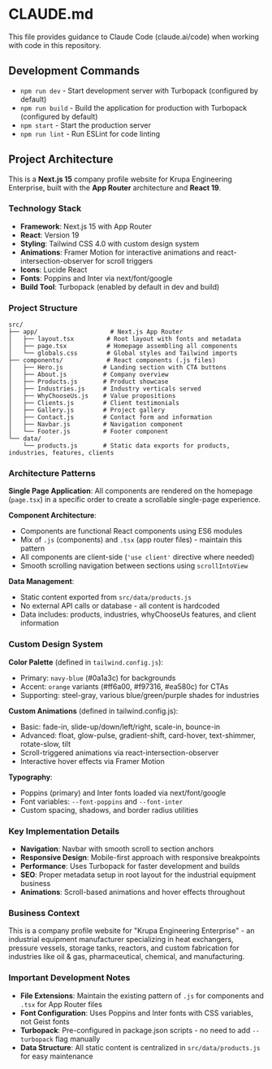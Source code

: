 # CLAUDE.md

This file provides guidance to Claude Code (claude.ai/code) when working with code in this repository.

## Development Commands

- `npm run dev` - Start development server with Turbopack (configured by default)
- `npm run build` - Build the application for production with Turbopack (configured by default)
- `npm start` - Start the production server
- `npm run lint` - Run ESLint for code linting

## Project Architecture

This is a **Next.js 15** company profile website for Krupa Engineering Enterprise, built with the **App Router** architecture and **React 19**.

### Technology Stack
- **Framework**: Next.js 15 with App Router
- **React**: Version 19 
- **Styling**: Tailwind CSS 4.0 with custom design system
- **Animations**: Framer Motion for interactive animations and react-intersection-observer for scroll triggers
- **Icons**: Lucide React
- **Fonts**: Poppins and Inter via next/font/google
- **Build Tool**: Turbopack (enabled by default in dev and build)

### Project Structure
```
src/
├── app/                    # Next.js App Router
│   ├── layout.tsx         # Root layout with fonts and metadata
│   ├── page.tsx           # Homepage assembling all components
│   └── globals.css        # Global styles and Tailwind imports
├── components/            # React components (.js files)
│   ├── Hero.js           # Landing section with CTA buttons
│   ├── About.js          # Company overview
│   ├── Products.js       # Product showcase
│   ├── Industries.js     # Industry verticals served  
│   ├── WhyChooseUs.js    # Value propositions
│   ├── Clients.js        # Client testimonials
│   ├── Gallery.js        # Project gallery
│   ├── Contact.js        # Contact form and information
│   ├── Navbar.js         # Navigation component
│   └── Footer.js         # Footer component
└── data/
    └── products.js       # Static data exports for products, industries, features, clients
```

### Architecture Patterns

**Single Page Application**: All components are rendered on the homepage (`page.tsx`) in a specific order to create a scrollable single-page experience.

**Component Architecture**: 
- Components are functional React components using ES6 modules
- Mix of `.js` (components) and `.tsx` (app router files) - maintain this pattern
- All components are client-side (`'use client'` directive where needed)
- Smooth scrolling navigation between sections using `scrollIntoView`

**Data Management**:
- Static content exported from `src/data/products.js`
- No external API calls or database - all content is hardcoded
- Data includes: products, industries, whyChooseUs features, and client information

### Custom Design System

**Color Palette** (defined in `tailwind.config.js`):
- Primary: `navy-blue` (#0a1a3c) for backgrounds
- Accent: `orange` variants (#ff6a00, #f97316, #ea580c) for CTAs
- Supporting: steel-gray, various blue/green/purple shades for industries

**Custom Animations** (defined in tailwind.config.js):
- Basic: fade-in, slide-up/down/left/right, scale-in, bounce-in
- Advanced: float, glow-pulse, gradient-shift, card-hover, text-shimmer, rotate-slow, tilt
- Scroll-triggered animations via react-intersection-observer
- Interactive hover effects via Framer Motion

**Typography**:
- Poppins (primary) and Inter fonts loaded via next/font/google
- Font variables: `--font-poppins` and `--font-inter`
- Custom spacing, shadows, and border radius utilities

### Key Implementation Details

- **Navigation**: Navbar with smooth scroll to section anchors
- **Responsive Design**: Mobile-first approach with responsive breakpoints
- **Performance**: Uses Turbopack for faster development and builds
- **SEO**: Proper metadata setup in root layout for the industrial equipment business
- **Animations**: Scroll-based animations and hover effects throughout

### Business Context
This is a company profile website for "Krupa Engineering Enterprise" - an industrial equipment manufacturer specializing in heat exchangers, pressure vessels, storage tanks, reactors, and custom fabrication for industries like oil & gas, pharmaceutical, chemical, and manufacturing.

### Important Development Notes
- **File Extensions**: Maintain the existing pattern of `.js` for components and `.tsx` for App Router files
- **Font Configuration**: Uses Poppins and Inter fonts with CSS variables, not Geist fonts
- **Turbopack**: Pre-configured in package.json scripts - no need to add `--turbopack` flag manually
- **Data Structure**: All static content is centralized in `src/data/products.js` for easy maintenance
